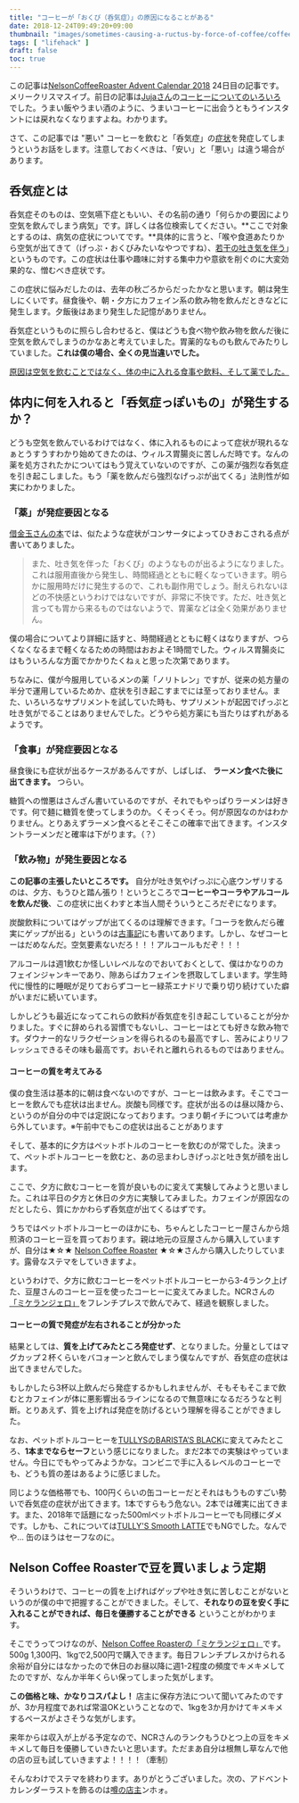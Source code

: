 ```yaml
---
title: "コーヒーが「おくび（呑気症）」の原因になることがある"
date: 2018-12-24T09:49:20+09:00
thumbnail: "images/sometimes-causing-a-ructus-by-force-of-coffee/coffee.jpg"
tags: [ "lifehack" ]
draft: false
toc: true
---
```


この記事は[<u>NelsonCoffeeRoaster Advent Calendar 2018</u>](https://adventar.org/calendars/3658) 24日目の記事です。メリークリスマスイブ。前日の記事は[Jujaさん](https://mstdn.jp/@ymd)の[<u>コーヒーについてのいろいろ</u>](https://ypsilonblog.blogspot.com/2018/12/NCRAdventCalendar.html) でした。うまい飯やうまい酒のように、うまいコーヒーに出会うともうインスタントには戻れなくなりますよね。わかります。

さて、この記事では "悪い" コーヒーを飲むと「呑気症」の<u>症状</u>を発症してしまうというお話をします。注意しておくべきは、「安い」と「悪い」は違う場合があります。

## 呑気症とは

呑気症そのものは、空気嚥下症ともいい、その名前の通り「何らかの要因により空気を飲んでしまう病気」です。詳しくは各位検索してください。**ここで対象とするのは、病気の症状についてです。**具体的に言うと、「喉や食道あたりから空気が出てきて（げっぷ・おくびみたいなやつですね）、<u>若干の吐き気を伴う</u>」というものです。この症状は仕事や趣味に対する集中力や意欲を削ぐのに大変効果的な、憎むべき症状です。

この症状に悩みだしたのは、去年の秋ごろからだったかなと思います。朝は発生しにくいです。昼食後や、朝・夕方にカフェイン系の飲み物を飲んだときなどに発生します。夕飯後はあまり発生した記憶がありません。

呑気症というものに照らし合わせると、僕はどうも食べ物や飲み物を飲んだ後に空気を飲んでしまうのかなあと考えていました。胃薬的なものも飲んでみたりしていました。**これは僕の場合、全くの見当違いでした。**

<u>原因は空気を飲むことではなく、体の中に入れる食事や飲料、そして薬でした。</u>

## 体内に何を入れると「呑気症っぽいもの」が発生するか？

どうも空気を飲んでいるわけではなく、体に入れるものによって症状が現れるなぁとうすうすわかり始めてきたのは、ウィルス胃腸炎に苦しんだ時です。なんの薬を処方されたかについてはもう覚えていないのですが、この薬が強烈な呑気症を引き起こしました。もう「薬を飲んだら強烈なげっぷが出てくる」法則性が如実にわかりました。

### 「薬」が発症要因となる

[借金玉さんの本](https://www.amazon.co.jp/dp/B07D72C9YP/ref=cm_sw_r_tw_dp_U_x_RJdiCb3MFSGE5)では、似たような症状がコンサータによってひきおこされる点が書いてありました。

> また、吐き気を伴った「おくび」のようなものが出るようになりました。これは服用直後から発生し、時間経過とともに軽くなっていきます。明らかに服用時だけに発生するので、これも副作用でしょう。耐えられないほどの不快感というわけではないですが、非常に不快です。ただ、吐き気と言っても胃から来るものではないようで、胃薬などは全く効果がありません。

僕の場合についてより詳細に話すと、時間経過とともに軽くはなりますが、つらくなくなるまで軽くなるための時間はおおよそ1時間でした。ウィルス胃腸炎にはもういろんな方面でかかりたくねぇと思った次第であります。

ちなみに、僕が今服用しているメンの薬「ノリトレン」ですが、従来の処方量の半分で運用しているためか、症状を引き起こすまでには至っておりません。また、いろいろなサプリメントを試していた時も、サプリメントが起因でげっぷと吐き気がでることはありませんでした。どうやら処方薬にも当たりはずれがあるようです。

### 「食事」が発症要因となる

昼食後にも症状が出るケースがあるんですが、しばしば、 **ラーメン食べた後に出てきます。** つらい。

糖質への憎悪はさんざん書いているのですが、それでもやっぱりラーメンは好きです。何で麺に糖質を使ってしまうのか。くそっくそっ。何が原因なのかはわかりません。とりあえずラーメン食べるとそこそこの確率で出てきます。インスタントラーメンだと確率は下がります。（？）

### 「飲み物」が発生要因となる

**この記事の主張したいところです。** 自分が吐き気やげっぷに心底ウンザリするのは、夕方、もうひと踏ん張り！というところで**コーヒーやコーラやアルコールを飲んだ後**、この症状に出くわすと本当人間そういうところだぞになります。

炭酸飲料についてはゲップが出てくるのは理解できます。「コーラを飲んだら確実にゲップが出る」というのは[古事記](https://ja.wikipedia.org/wiki/%E3%82%B9%E3%82%BF%E3%83%BC%E3%83%80%E3%82%B9%E3%83%88%E3%82%AF%E3%83%AB%E3%82%BB%E3%82%A4%E3%83%80%E3%83%BC%E3%82%B9)にも書いてあります。しかし、なぜコーヒーはだめなんだ。空気要素ないだろ！！！アルコールもだぞ！！！

アルコールは週1飲むか怪しいレベルなのでおいておくとして、僕はかなりのカフェインジャンキーであり、隙あらばカフェインを摂取してしまいます。学生時代に慢性的に睡眠が足りておらずコーヒー緑茶エナドリで乗り切り続けていた癖がいまだに続いています。

しかしどうも最近になってこれらの飲料が呑気症を引き起こしていることが分かりました。すぐに辞められる習慣でもないし、コーヒーはとても好きな飲み物です。ダウナー的なリラクゼーションを得られるのも最高ですし、苦みによりリフレッシュできるその味も最高です。おいそれと離れられるものではありません。

#### コーヒーの質を考えてみる

僕の食生活は基本的に朝は食べないのですが、コーヒーは飲みます。そこでコーヒーを飲んでも症状は出ません。炭酸も同様です。症状が出るのは昼以降から、というのが自分の中では定説になっております。つまり朝イチについては考慮から外しています。※午前中でもこの症状は出ることがあります

そして、基本的に夕方はペットボトルのコーヒーを飲むのが常でした。決まって、ペットボトルコーヒーを飲むと、あの忌まわしきげっぷと吐き気が顔を出します。

ここで、夕方に飲むコーヒーを質が良いものに変えて実験してみようと思いました。これは平日の夕方と休日の夕方に実験してみました。カフェインが原因なのだとしたら、質にかかわらず呑気症が出てくるはずです。

うちではペットボトルコーヒーのほかにも、ちゃんとしたコーヒー屋さんから焙煎済のコーヒー豆を買っております。親は地元の豆屋さんから購入していますが、自分は★☆★ [Nelson Coffee Roaster](https://ncr.official.ec/) ★☆★さんから購入したりしています。露骨なステマをしていきますよ。

というわけで、夕方に飲むコーヒーをペットボトルコーヒーから3-4ランク上げた、豆屋さんのコーヒー豆を使ったコーヒーに変えてみました。NCRさんの[「ミケランジェロ」](https://ncr.official.ec/items/10154505)をフレンチプレスで飲んでみて、経過を観察しました。

#### コーヒーの質で発症が左右されることが分かった

結果としては、**質を上げてみたところ発症せず**、となりました。分量としてはマグカップ２杯くらいをバコォーンと飲んでしまう僕なんですが、呑気症の症状は出てきませんでした。

もしかしたら3杯以上飲んだら発症するかもしれませんが、そもそもそこまで飲むとカフェインが体に悪影響出るラインになるので無意味になるだろうなと判断。とりあえず、質を上げれば発症を防げるという理解を得ることができました。

なお、ペットボトルコーヒーを[TULLYSのBARISTA’S BLACK](http://www.tullys-cup.jp/lineup/baristas-black/)に変えてみたところ、**1本までならセーフ**という感じになりました。まだ2本での実験はやっていません。今日にでもやってみようかな。コンビニで手に入るレベルのコーヒーでも、どうも質の差はあるように感じました。

同じような価格帯でも、100円くらいの缶コーヒーだとそれはもうものすごい勢いで呑気症の症状が出てきます。1本ですらもう危ない。2本では確実に出てきます。また、2018年で話題になった500mlペットボトルコーヒーでも同様にダメです。しかも、これについては[TULLY'S Smooth LATTE](http://www.tullys-cup.jp/lineup/latte/)でもNGでした。なんでや... 缶のほうはセーフなのに。

## Nelson Coffee Roasterで豆を買いましょう定期

そういうわけで、コーヒーの質を上げればゲップや吐き気に苦しむことがないというのが僕の中で把握することができました。そして、**それなりの豆を安く手に入れることができれば、毎日を優勝することができる** ということがわかります。

そこでうってつけなのが、[<u>Nelson Coffee Roasterの「ミケランジェロ」</u>](https://ncr.official.ec/items/10154505)です。500g 1,300円、1kgで2,500円で購入できます。毎日フレンチプレスかけられる余裕が自分にはなかったので休日のお昼以降に週1-2程度の頻度でキメキメしてたのですが、なんか半年くらい保ってしまった気がします。

**この価格と味、かなりコスパよし！** 店主に保存方法について聞いてみたのですが、3か月程度であれば常温OKということなので、1kgを3か月かけてキメキメするペースがよさそうな気がします。

来年からは収入が上がる予定なので、NCRさんのランクもうひとつ上の豆をキメキメして毎日を優勝していきたいと思います。ただまあ自分は根無し草なんで他の店の豆も試していきますよ！！！！（牽制）

そんなわけでステマを終わります。ありがとうございました。次の、アドベントカレンダーラストを飾るのは[噂の店主](http://nelsonbeans.com/)ンホォ。